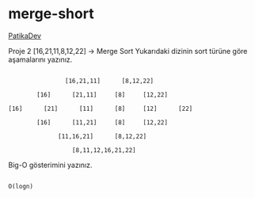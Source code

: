 # merge-short
<html>
<body>

<a href="https://app.patika.dev/onboarding">PatikaDev</a>

Proje 2
[16,21,11,8,12,22] -> Merge Sort
Yukarıdaki dizinin sort türüne göre aşamalarını yazınız.
  ```
  
                  [16,21,11]      [8,12,22]
                
          [16]      [21,11]     [8]     [12,22]
          
  [16]      [21]      [11]      [8]     [12]      [22]
  
          [16]      [11,21]     [8]     [12,22]
          
                [11,16,21]      [8,12,22]
                
                    [8,11,12,16,21,22]
  
  ```
  
  Big-O gösterimini yazınız.
  ```

O(logn)
  
  ```
